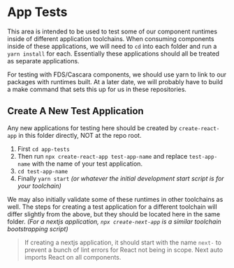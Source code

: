 # App Tests

This area is intended to be used to test some of our component runtimes inside of different application toolchains. When consuming components inside of these applications, we will need to `cd` into each folder and run a `yarn install` for each. Essentially these applications should all be treated as separate applications.

For testing with FDS/Cascara components, we should use yarn to link to our packages with runtimes built. At a later date, we will probably have to build a make command that sets this up for us in these repositories.

## Create A New Test Application

Any new applications for testing here should be created by `create-react-app` in this folder directly, NOT at the repo root.

1. First `cd app-tests`
2. Then run `npx create-react-app test-app-name` and replace `test-app-name` with the name of your test application.
3. `cd test-app-name`
4. Finally `yarn start` _(or whatever the initial development start script is for your toolchain)_

We may also initially validate some of these runtimes in other toolchains as well. The steps for creating a test application for a different toolchain will differ slightly from the above, but they should be located here in the same folder. _(For a nextjs application, `npx create-next-app` is a similar toolchain bootstrapping script)_

> If creating a nextjs application, it should start with the name `next-` to prevent a bunch of lint errors for React not being in scope. Next auto imports React on all components.
